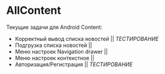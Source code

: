 # AllContent
Текущие задачи для Android Content:
- Корректный вывод списка новостей   || *ТЕСТИРОВАНИЕ*
- Подгрузка списка новостей          || 
- Меню настроек Navigation drawer    || 
- Меню настроек контекстное          || 
- Авторизация/Регистрация            ||  *ТЕСТИРОВАНИЕ*
